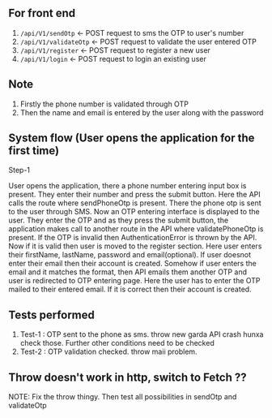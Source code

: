 ## For front end
1. `/api/V1/sendOtp` <- POST request to sms the OTP to user's number
2. `/api/V1/validateOtp` <- POST request to validate the user entered OTP
3. `/api/V1/register` <- POST request to register a new user 
4. `/api/V1/login` <- POST request to login an existing user

## Note <Registration>
1. Firstly the phone number is validated through OTP
2. Then the name and email is entered by the user along with the password

## System flow (User opens the application for the first time) 

Step-1 <br>

User opens the application, there a phone number entering input box is present.
They enter their number and press the submit button. Here the API calls the route
where sendPhoneOtp is present. There the phone otp is sent to the user through SMS.
Now an OTP entering interface is displayed to the user. They enter the OTP and as they
press the submit button, the application makes call to another route in the API where validatePhoneOtp 
is present. If the OTP is invalid then AuthenticationError is thrown by the API. Now if it is valid
then user is moved to the register section. Here user enters their firstName, lastName, password and email(optional). If user doesnot enter their email then their account is created. Somehow if user enters the 
email and it matches the format, then API emails them another OTP and user is redirected to OTP entering page. Here the user has to enter the OTP mailed to their entered email. If it is correct then their account is created.  

## Tests performed
1. Test-1 : OTP sent to the phone as sms. throw new garda API crash hunxa check those. Further other conditions need to be checked 
2. Test-2 : OTP validation checked. throw maii problem. 

## Throw doesn't work in http, switch to Fetch ??

NOTE: Fix the throw thingy. Then test all possibilities in sendOtp and validateOtp
